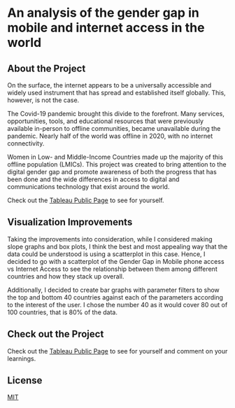 # An analysis of the gender gap in mobile and internet access in the world


## About the Project

On the surface, the internet appears to be a universally accessible and widely used instrument that has spread and established itself globally. This, however, is not the case. 

The Covid-19 pandemic brought this divide to the forefront. Many services, opportunities, tools, and educational resources that were previously available in-person to offline communities, became unavailable during the pandemic. Nearly half of the world was offline in 2020, with no internet connectivity. 

Women in Low- and Middle-Income Countries made up the majority of this offline population (LMICs). This project was created to bring attention to the digital gender gap and promote awareness of both the progress that has been done and the wide differences in access to digital and communications technology that exist around the world.

Check out the [Tableau Public Page](https://public.tableau.com/app/profile/alwin.eldhose.babu/viz/Digitalaccesstotheinternetandmobilephonescomparedacrossmenandwomen/Howdoesaccesstotheinternetandmobilephonescompareacrossmenandwomen?publish=yes) to see for yourself.


## Visualization Improvements

Taking the improvements into consideration, while I considered making slope graphs and box plots, I think the best and most appealing way that the data could be understood is using a scatterplot in this case. Hence, I decided to go with a scatterplot of the Gender Gap in Mobile phone access vs Internet Access to see the relationship between them among different countries and how they stack up overall.

Additionally, I decided to create bar graphs with parameter filters to show the top and bottom 40 countries against each of the parameters according to the interest of the user. I chose the number 40 as it would cover 80 out of 100 countries, that is 80% of the data.

## Check out the Project

Check out the [Tableau Public Page](https://public.tableau.com/app/profile/alwin.eldhose.babu/viz/Digitalaccesstotheinternetandmobilephonescomparedacrossmenandwomen/Howdoesaccesstotheinternetandmobilephonescompareacrossmenandwomen?publish=yes) to see for yourself and comment on your learnings.


## License

[MIT](https://choosealicense.com/licenses/mit/)
